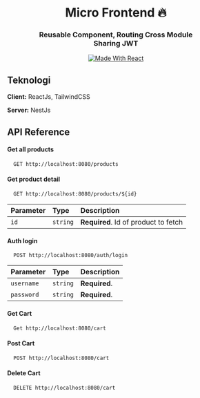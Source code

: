 <h1 align="center"> Micro Frontend 🔥 </h1> 
<h3 align="center"> Reusable Component, Routing Cross Module <br /> Sharing JWT </h3>

<p align="center">
    <a href="https://reactjs.org/"><img alt="Made With React" src="https://img.shields.io/badge/made%20with-react-61DAFB?style=flat-square" /></a>
</p>

## Teknologi

**Client:** ReactJs, TailwindCSS

**Server:** NestJs

## API Reference

#### Get all products

```http
  GET http://localhost:8080/products
```

#### Get product detail

```http
  GET http://localhost:8080/products/${id}
```

| Parameter | Type     | Description                          |
| :-------- | :------- | :----------------------------------- |
| `id`      | `string` | **Required**. Id of product to fetch |

#### Auth login

```http
  POST http://localhost:8080/auth/login
```

| Parameter  | Type     | Description   |
| :--------- | :------- | :------------ |
| `username` | `string` | **Required**. |
| `password` | `string` | **Required**. |

#### Get Cart

```http
  Get http://localhost:8080/cart
```

#### Post Cart

```http
  POST http://localhost:8080/cart
```

#### Delete Cart

```http
  DELETE http://localhost:8080/cart
```
